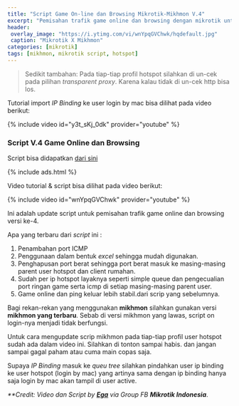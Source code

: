 ```yaml
---
title: "Script Game On-line dan Browsing Mikrotik-Mikhmon V.4"
excerpt: "Pemisahan trafik game online dan browsing dengan mikrotik untuk usaha RT/RW net yang memakai mikhmon"
header:
 overlay_image: "https://i.ytimg.com/vi/wnYpqGVChwk/hqdefault.jpg"
 caption: "Mikrotik X Mikhmon"
categories: [mikrotik]
tags: [mikhmon, mikrotik script, hotspot]
---
```

> Sedikit tambahan: Pada tiap-tiap profil hotspot silahkan di un-cek pada pilihan _transparent proxy_. Karena kalau tidak di un-cek http bisa los.

Tutorial import _IP Binding_ ke user login by mac bisa dilihat pada video berikut:

{% include video id="y3t_sKj_0dk" provider="youtube" %}

### Script V.4 Game Online dan Browsing

Script bisa didapatkan [dari sini](https://drive?size=&id=1IpH0FatEVyfv1dh2FG_CT8LPfKLKIWmf&name=MS-Excel)

{% include ads.html %}

Video tutorial & script bisa dilihat pada video berikut:

{% include video id="wnYpqGVChwk" provider="youtube" %}

Ini adalah update script untuk pemisahan trafik game online dan browsing versi ke-4.

Apa yang terbaru dari _script_ ini : 

1. Penambahan port ICMP
2. Penggunaan dalam bentuk _excel_ sehingga mudah digunakan. 
3. Penghapusan port berat sehingga port berat masuk ke masing-masing parent user hotspot dan client rumahan.
4. Sudah per ip hotspot layaknya seperti simple queue dan pengecualian port ringan game serta icmp di setiap masing-masing parent user.
5. Game online dan ping keluar lebih stabil.dari scrip yang sebelumnya.

Bagi rekan-rekan yang menggunakan **mikhmon** silahkan gunakan versi **mikhmon yang terbaru**. Sebab di versi mikhmon yang lawas, script on login-nya menjadi tidak berfungsi.

Untuk cara mengupdate scrip mikhmon pada tiap-tiap profil user hotspot sudah ada dalam video ini. Silahkan di tonton sampai habis. dan jangan sampai gagal paham atau cuma main copas saja.

Supaya _IP Binding_ masuk ke _queu tree_ silahkan pindahkan user ip binding ke user hotspot (login by mac) yang artinya sama dengan ip binding hanya saja login by mac akan tampil di user active.

_**Credit: Video dan Script by [**Ega**](https://www.facebook.com/carisajakalaubisa) via Group FB **Mikrotik Indonesia**_.

